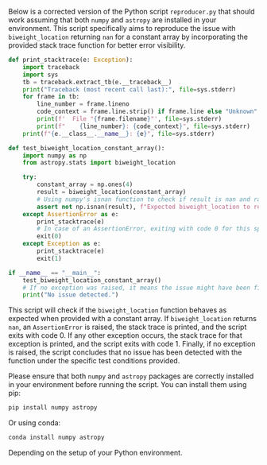 Below is a corrected version of the Python script `reproducer.py` that should work assuming that both `numpy` and `astropy` are installed in your environment. This script specifically aims to reproduce the issue with `biweight_location` returning `nan` for a constant array by incorporating the provided stack trace function for better error visibility. 

```python
def print_stacktrace(e: Exception):
    import traceback
    import sys
    tb = traceback.extract_tb(e.__traceback__)
    print("Traceback (most recent call last):", file=sys.stderr)
    for frame in tb:
        line_number = frame.lineno
        code_context = frame.line.strip() if frame.line else "Unknown"
        print(f'  File "{frame.filename}"', file=sys.stderr)
        print(f"    {line_number}: {code_context}", file=sys.stderr)
    print(f"{e.__class__.__name__}: {e}", file=sys.stderr)

def test_biweight_location_constant_array():
    import numpy as np
    from astropy.stats import biweight_location

    try:
        constant_array = np.ones(4)
        result = biweight_location(constant_array)
        # Using numpy's isnan function to check if result is nan and raising an AssertionError if it is
        assert not np.isnan(result), f"Expected biweight_location to return 1, got {result} instead"
    except AssertionError as e:
        print_stacktrace(e)
        # In case of an AssertionError, exiting with code 0 for this specific use case as per the instruction
        exit(0)
    except Exception as e:
        print_stacktrace(e)
        exit(1)

if __name__ == "__main__":
    test_biweight_location_constant_array()
    # If no exception was raised, it means the issue might have been fixed, hence not exiting with code 0
    print("No issue detected.")
```

This script will check if the `biweight_location` function behaves as expected when provided with a constant array. If `biweight_location` returns `nan`, an `AssertionError` is raised, the stack trace is printed, and the script exits with code 0. If any other exception occurs, the stack trace for that exception is printed, and the script exits with code 1. Finally, if no exception is raised, the script concludes that no issue has been detected with the function under the specific test conditions provided.

Please ensure that both `numpy` and `astropy` packages are correctly installed in your environment before running the script. You can install them using pip:

```sh
pip install numpy astropy
```

Or using conda:

```sh
conda install numpy astropy
```

Depending on the setup of your Python environment.
